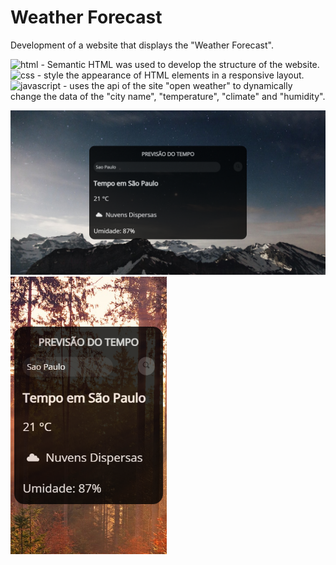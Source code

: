 # Weather Forecast

Development of a website that displays the "Weather Forecast".

<img src="https://img.shields.io/badge/HTML-239120?style=for-the-badge&logo=html5&logoColor=white" alt="html" /> - Semantic HTML was used to develop the structure of the website.<br>
<img src="https://img.shields.io/badge/CSS3-1572B6?style=for-the-badge&logo=css3&logoColor=white" alt="css" /> - style the appearance of HTML elements in a responsive layout.
<img src="https://img.shields.io/badge/JavaScript-323330?style=for-the-badge&logo=javascript&logoColor=F7DF1E" alt="javascript" /> - uses the api of the site "open weather" to dynamically change the data of the "city name", "temperature", "climate" and "humidity".

<!-- <img src="https://img.shields.io/badge/C-00599C?style=for-the-badge&logo=c&logoColor=white" alt="c" />-->

<img src="./assets/image/previsaoTempo.png" alt="previsaoTempo" width="720px" />
<br>
<img src="./assets/image/previsaoTempo-responsive.png" alt="previsaoTempo-responsive" width="250px" />

